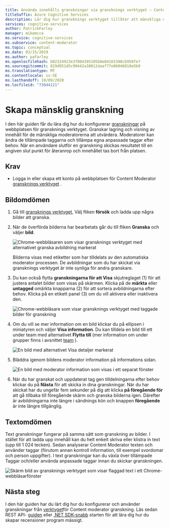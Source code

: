 ```yaml
---
title: Använda innehålls granskningar via gransknings verktyget – Content Moderator
titleSuffix: Azure Cognitive Services
description: Lär dig hur gransknings verktyget tillåter att mänskliga moderatorer granskar bilder i en webb Portal.
services: cognitive-services
author: PatrickFarley
manager: mikemcca
ms.service: cognitive-services
ms.subservice: content-moderator
ms.topic: conceptual
ms.date: 03/15/2019
ms.author: pafarley
ms.openlocfilehash: b02324923e3f004395105b8e04165390cb950fe7
ms.sourcegitcommit: 829d951d5c90442a38012daaf77e86046018e5b9
ms.translationtype: MT
ms.contentlocale: sv-SE
ms.lasthandoff: 10/09/2020
ms.locfileid: "73044121"
---
```

# <a name="create-human-reviews"></a>Skapa mänsklig granskning

I den här guiden får du lära dig hur du konfigurerar [granskningar](../review-api.md#reviews) på webbplatsen för gransknings verktyget. Granskar lagring och visning av innehåll för de mänskliga moderatorerna att utvärdera. Moderatorer kan ändra de tillämpade taggarna och tillämpa egna anpassade taggar efter behov. När en användare slutför en granskning skickas resultatet till en angiven slut punkt för återanrop och innehållet tas bort från platsen.

## <a name="prerequisites"></a>Krav

- Logga in eller skapa ett konto på webbplatsen för Content Moderator [gransknings verktyget](https://contentmoderator.cognitive.microsoft.com/) .

## <a name="image-reviews"></a>Bildomdömen

1. Gå till [gransknings verktyget](https://contentmoderator.cognitive.microsoft.com/), Välj fliken **försök** och ladda upp några bilder att granska.
1. När de överförda bilderna har bearbetats går du till fliken **Granska** och väljer **bild**.

    ![Chrome-webbläsaren som visar gransknings verktyget med alternativet granska avbildning markerat](images/review-images-1.png)

    Bilderna visas med etiketter som har tilldelats av den automatiska moderator processen. De avbildningar som du har skickat via gransknings verktyget är inte synliga för andra granskare.

1. Du kan också flytta **granskningarna för att Visa** skjutreglaget (1) för att justera antalet bilder som visas på skärmen. Klicka på de **märkta** eller **untagged** omärkta knapparna (2) för att sortera avbildningarna efter behov. Klicka på en etikett panel (3) om du vill aktivera eller inaktivera den.

    ![Chrome-webbläsare som visar gransknings verktyget med taggade bilder för granskning](images/review-images-2.png)

1. Om du vill se mer information om en bild klickar du på ellipsen i miniatyren och väljer **Visa information**. Du kan tilldela en bild till ett under team med alternativet **Flytta till** (mer information om under grupper finns i avsnittet [team](./configure.md#manage-team-and-subteams) ).

    ![En bild med alternativet Visa detaljer markerat](images/review-images-3.png)

1. Bläddra igenom bildens moderator information på informations sidan.

    ![En bild med moderator information som visas i ett separat fönster](images/review-images-4.png)

1. När du har granskat och uppdaterat tag gen tilldelningarna efter behov klickar du på **Nästa** för att skicka in dina granskningar. När du har skickat har du ungefär fem sekunder på dig att klicka **på föregående för** att gå tillbaka till föregående skärm och granska bilderna igen. Därefter är avbildningarna inte längre i sändnings kön och knappen **föregående** är inte längre tillgänglig.

## <a name="text-reviews"></a>Textomdömen

Text granskningar fungerar på samma sätt som granskning av bilder. I stället för att ladda upp innehåll kan du helt enkelt skriva eller klistra in text (upp till 1 024 tecken). Sedan analyserar Content Moderator texten och använder taggar (förutom annan kontroll information, till exempel svordomar och person uppgifter). I text granskningar kan du växla över tillämpade Taggar och/eller använda anpassade taggar innan du skickar granskningen.

![Skärm bild av gransknings verktyget som visar flaggad text i ett Chrome-webbläsarfönster](../images/reviewresults_text.png)

## <a name="next-steps"></a>Nästa steg

I den här guiden har du lärt dig hur du konfigurerar och använder granskningar från [verktyget](https://contentmoderator.cognitive.microsoft.com)för Content moderator granskning. Läs sedan REST API- [guiden](../try-review-api-review.md) eller [.NET SDK-snabb](../dotnet-sdk-quickstart.md) starten för att lära dig hur du skapar recensioner program mässigt.